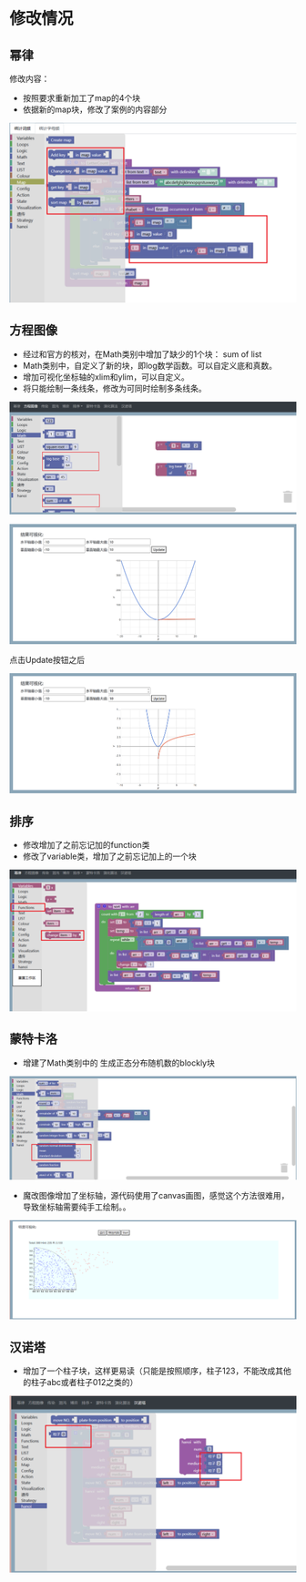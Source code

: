 # 修改情况

## 幂律

修改内容：

- 按照要求重新加工了map的4个块
- 依据新的map块，修改了案例的内容部分

<img src="./assets/image-20230705150921763.png" alt="image-20230705150921763" style="zoom:50%;" />

## 方程图像

- 经过和官方的核对，在Math类别中增加了缺少的1个块： sum of list
- Math类别中，自定义了新的块，即log数学函数。可以自定义底和真数。
- 增加可视化坐标轴的xlim和ylim，可以自定义。
- 将只能绘制一条线条，修改为可同时绘制多条线条。

![image-20230705230116237](./assets/image-20230705230116237.png)

![image-20230705230141612](./assets/image-20230705230141612.png)

点击Update按钮之后

![image-20230705230008728](./assets/image-20230705230008728.png)

## 排序

- 修改增加了之前忘记加的function类
- 修改了variable类，增加了之前忘记加上的一个块

![image-20230706212541891](./assets/image-20230706212541891.png)

## 蒙特卡洛

- 增建了Math类别中的 生成正态分布随机数的blockly块

![image-20230707094836728](./assets/image-20230707094836728.png)

- 魔改图像增加了坐标轴，源代码使用了canvas画图，感觉这个方法很难用，导致坐标轴需要纯手工绘制。。

![image-20230707094944901](./assets/image-20230707094944901.png)

## 汉诺塔

- 增加了一个柱子块，这样更易读（只能是按照顺序，柱子123，不能改成其他的柱子abc或者柱子012之类的）

![image-20230707111233652](./assets/image-20230707111233652.png)
